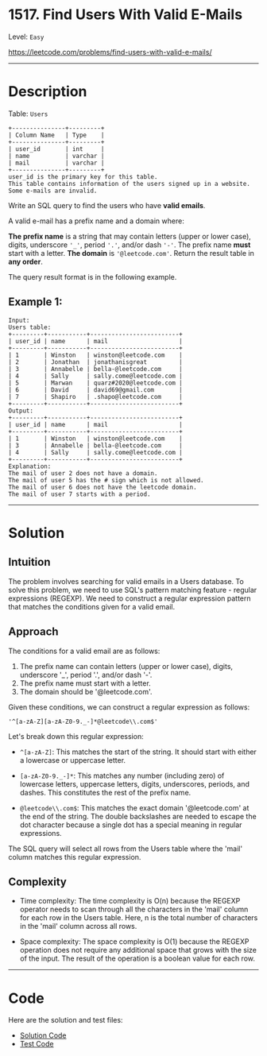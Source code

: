 # 1517. Find Users With Valid E-Mails

Level: `Easy`

https://leetcode.com/problems/find-users-with-valid-e-mails/

---

# Description

Table: `Users`

    +---------------+---------+
    | Column Name   | Type    |
    +---------------+---------+
    | user_id       | int     |
    | name          | varchar |
    | mail          | varchar |
    +---------------+---------+
    user_id is the primary key for this table.
    This table contains information of the users signed up in a website. Some e-mails are invalid.

Write an SQL query to find the users who have **valid emails**.

A valid e-mail has a prefix name and a domain where:

**The prefix name** is a string that may contain letters (upper or lower case), digits, underscore `'_'`, period `'.'`,
and/or dash `'-'`. The prefix name **must** start with a letter.
**The domain** is `'@leetcode.com'`.
Return the result table in **any order**.

The query result format is in the following example.

## Example 1:

    Input:
    Users table:
    +---------+-----------+-------------------------+
    | user_id | name      | mail                    |
    +---------+-----------+-------------------------+
    | 1       | Winston   | winston@leetcode.com    |
    | 2       | Jonathan  | jonathanisgreat         |
    | 3       | Annabelle | bella-@leetcode.com     |
    | 4       | Sally     | sally.come@leetcode.com |
    | 5       | Marwan    | quarz#2020@leetcode.com |
    | 6       | David     | david69@gmail.com       |
    | 7       | Shapiro   | .shapo@leetcode.com     |
    +---------+-----------+-------------------------+
    Output:
    +---------+-----------+-------------------------+
    | user_id | name      | mail                    |
    +---------+-----------+-------------------------+
    | 1       | Winston   | winston@leetcode.com    |
    | 3       | Annabelle | bella-@leetcode.com     |
    | 4       | Sally     | sally.come@leetcode.com |
    +---------+-----------+-------------------------+
    Explanation:
    The mail of user 2 does not have a domain.
    The mail of user 5 has the # sign which is not allowed.
    The mail of user 6 does not have the leetcode domain.
    The mail of user 7 starts with a period.

---

# Solution

## Intuition

The problem involves searching for valid emails in a Users database. To solve this problem, we need to use SQL's pattern
matching feature - regular expressions (REGEXP). We need to construct a regular expression pattern that matches the
conditions given for a valid email.

## Approach

The conditions for a valid email are as follows:

1. The prefix name can contain letters (upper or lower case), digits, underscore '_', period '.', and/or dash '-'.
2. The prefix name must start with a letter.
3. The domain should be '@leetcode.com'.

Given these conditions, we can construct a regular expression as follows:

```
'^[a-zA-Z][a-zA-Z0-9._-]*@leetcode\\.com$'
```

Let's break down this regular expression:

- `^[a-zA-Z]`: This matches the start of the string. It should start with either a lowercase or uppercase letter.

- `[a-zA-Z0-9._-]*`: This matches any number (including zero) of lowercase letters, uppercase letters, digits,
  underscores, periods, and dashes. This constitutes the rest of the prefix name.

- `@leetcode\\.com$`: This matches the exact domain '@leetcode.com' at the end of the string. The double backslashes are
  needed to escape the dot character because a single dot has a special meaning in regular expressions.

The SQL query will select all rows from the Users table where the 'mail' column matches this regular expression.

## Complexity

- Time complexity:
  The time complexity is O(n) because the REGEXP operator needs to scan through all the characters in the 'mail' column
  for each row in the Users table. Here, n is the total number of characters in the 'mail' column across all rows.

- Space complexity:
  The space complexity is O(1) because the REGEXP operation does not require any additional space that grows with the
  size of the input. The result of the operation is a boolean value for each row.

---

# Code

Here are the solution and test files:

- [Solution Code](./solution.sql)
- [Test Code](./solution_test.go)